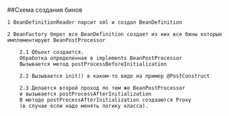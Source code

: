 ##Схема создания бинов

    1 BeanDefinitionReader парсит xml и создал BeanDefinition
    
    2 BeanFactory берет все BeanDefinition создает из них все бины которые имплементируют BeanPostProcessor
        
        2.1 Объект создается. 
        Обработка определенная в implements BeanPostProcessor 
        Вызывается метод postProcessBeforeInitialization
        
        2.2 Вызывается init() в каком-то виде на пример @PostConstruct
        
        2.3 Делается второй проход по тем же BeanPostProcessor 
        и вызывается postProcessAfterInitialization
        В методе postProcessAfterInitialization создааются Proxy 
        (в случае если надо менять логику класса). 